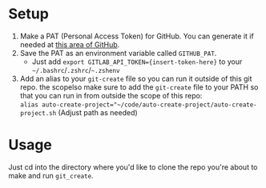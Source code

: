 # Setup

1. Make a PAT (Personal Access Token) for GitHub. You can generate it if needed at [this area of GitHub](https://github.com/settings/tokens).
2. Save the PAT as an environment variable called `GITHUB_PAT`.
      - Just add `export GITLAB_API_TOKEN={insert-token-here}` to your `~/.bashrc`/`.zshrc`/`~.zshenv`
4. Add an alias to your `git-create` file so you can run it outside of this git repo. the scopelso make sure to add the `git-create` file to your PATH so that you can run in from outside the scope of this repo:  
   `alias auto-create-project="~/code/auto-create-project/auto-create-project.sh` (Adjust path as needed)

# Usage

Just cd into the directory where you'd like to clone the repo you're about to make and run `git_create`.
